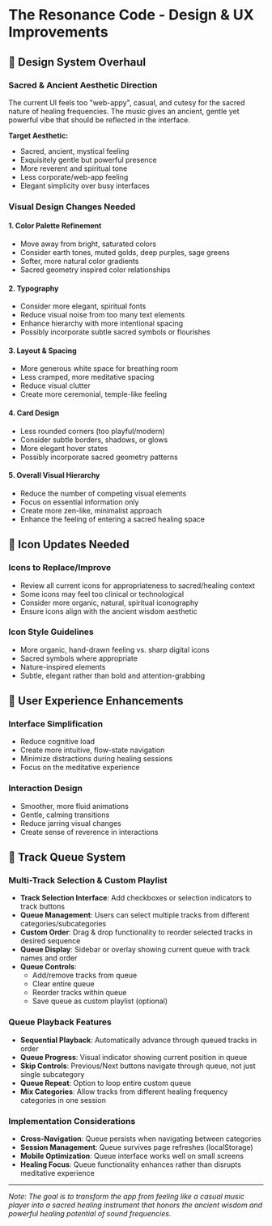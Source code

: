 # The Resonance Code - Design & UX Improvements

## 🎨 Design System Overhaul

### Sacred & Ancient Aesthetic Direction
The current UI feels too "web-appy", casual, and cutesy for the sacred nature of healing frequencies. The music gives an ancient, gentle yet powerful vibe that should be reflected in the interface.

**Target Aesthetic:**
- Sacred, ancient, mystical feeling
- Exquisitely gentle but powerful presence
- More reverent and spiritual tone
- Less corporate/web-app feeling
- Elegant simplicity over busy interfaces

### Visual Design Changes Needed

#### 1. **Color Palette Refinement**
- Move away from bright, saturated colors
- Consider earth tones, muted golds, deep purples, sage greens
- Softer, more natural color gradients
- Sacred geometry inspired color relationships

#### 2. **Typography**
- Consider more elegant, spiritual fonts
- Reduce visual noise from too many text elements
- Enhance hierarchy with more intentional spacing
- Possibly incorporate subtle sacred symbols or flourishes

#### 3. **Layout & Spacing**
- More generous white space for breathing room
- Less cramped, more meditative spacing
- Reduce visual clutter
- Create more ceremonial, temple-like feeling

#### 4. **Card Design**
- Less rounded corners (too playful/modern)
- Consider subtle borders, shadows, or glows
- More elegant hover states
- Possibly incorporate sacred geometry patterns

#### 5. **Overall Visual Hierarchy**
- Reduce the number of competing visual elements
- Focus on essential information only
- Create more zen-like, minimalist approach
- Enhance the feeling of entering a sacred healing space

## 🔧 Icon Updates Needed

### Icons to Replace/Improve
- Review all current icons for appropriateness to sacred/healing context
- Some icons may feel too clinical or technological
- Consider more organic, natural, spiritual iconography
- Ensure icons align with the ancient wisdom aesthetic

### Icon Style Guidelines
- More organic, hand-drawn feeling vs. sharp digital icons
- Sacred symbols where appropriate
- Nature-inspired elements
- Subtle, elegant rather than bold and attention-grabbing

## 📱 User Experience Enhancements

### Interface Simplification
- Reduce cognitive load
- Create more intuitive, flow-state navigation
- Minimize distractions during healing sessions
- Focus on the meditative experience

### Interaction Design
- Smoother, more fluid animations
- Gentle, calming transitions
- Reduce jarring visual changes
- Create sense of reverence in interactions

## 🎵 Track Queue System

### Multi-Track Selection & Custom Playlist
- **Track Selection Interface**: Add checkboxes or selection indicators to track buttons
- **Queue Management**: Users can select multiple tracks from different categories/subcategories
- **Custom Order**: Drag & drop functionality to reorder selected tracks in desired sequence
- **Queue Display**: Sidebar or overlay showing current queue with track names and order
- **Queue Controls**: 
  - Add/remove tracks from queue
  - Clear entire queue
  - Reorder tracks within queue
  - Save queue as custom playlist (optional)

### Queue Playback Features
- **Sequential Playback**: Automatically advance through queued tracks in order
- **Queue Progress**: Visual indicator showing current position in queue
- **Skip Controls**: Previous/Next buttons navigate through queue, not just single subcategory
- **Queue Repeat**: Option to loop entire custom queue
- **Mix Categories**: Allow tracks from different healing frequency categories in one session

### Implementation Considerations
- **Cross-Navigation**: Queue persists when navigating between categories
- **Session Management**: Queue survives page refreshes (localStorage)
- **Mobile Optimization**: Queue interface works well on small screens
- **Healing Focus**: Queue functionality enhances rather than disrupts meditative experience

---

*Note: The goal is to transform the app from feeling like a casual music player into a sacred healing instrument that honors the ancient wisdom and powerful healing potential of sound frequencies.*
